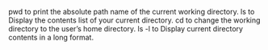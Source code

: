 pwd     to print the absolute path name of the current working directory.
ls      to Display the contents list of your current directory.
cd      to change the working directory to the user’s home directory.
ls -l   to Display current directory contents in a long format.
